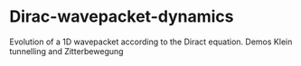 # Dirac-wavepacket-dynamics
Evolution of a 1D wavepacket according to the Diract equation. Demos Klein tunnelling and Zitterbewegung
